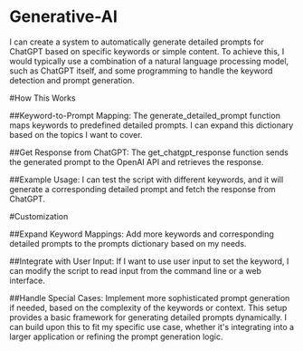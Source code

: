 # Generative-AI

I can create a system to automatically generate detailed prompts for ChatGPT based on specific keywords or simple content. 
To achieve this, I would typically use a combination of a natural language processing model, such as ChatGPT itself, and some programming to handle the keyword detection and prompt generation.

#How This Works

##Keyword-to-Prompt Mapping:
The generate_detailed_prompt function maps keywords to predefined detailed prompts. 
I can expand this dictionary based on the topics I want to cover.

##Get Response from ChatGPT:
The get_chatgpt_response function sends the generated prompt to the OpenAI API and retrieves the response.

##Example Usage:
I can test the script with different keywords, and it will generate a corresponding detailed prompt and fetch the response from ChatGPT.

#Customization

##Expand Keyword Mappings:
Add more keywords and corresponding detailed prompts to the prompts dictionary based on my needs.

##Integrate with User Input:
If I want to use user input to set the keyword, I can modify the script to read input from the command line or a web interface.

##Handle Special Cases:
Implement more sophisticated prompt generation if needed, based on the complexity of the keywords or context.
This setup provides a basic framework for generating detailed prompts dynamically. I can build upon this to fit my specific use case, whether it's integrating into a larger application or refining the prompt generation logic.
